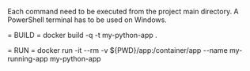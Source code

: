 Each command need to be executed from the project main directory.
A PowerShell terminal has to be used on Windows. 

= BUILD = 
docker build -q -t my-python-app .

= RUN =
docker run -it --rm -v ${PWD}/app:/container/app --name my-running-app my-python-app